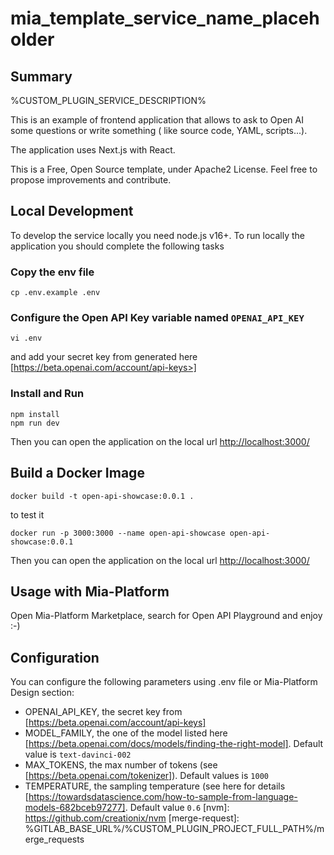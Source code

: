 # mia_template_service_name_placeholder
## Summary

%CUSTOM_PLUGIN_SERVICE_DESCRIPTION%

This is an example of frontend application that allows to ask to Open AI some questions or write something ( like source code, YAML, scripts...).

The application uses Next.js with React. 

This is a Free, Open Source template, under Apache2 License. Feel free to propose improvements and contribute.

## Local Development

To develop the service locally you need node.js v16+.
To run locally the application you should complete the following tasks

### Copy the env file

```shell
cp .env.example .env
```

### Configure the Open API Key variable named `OPENAI_API_KEY`

```shell
vi .env
```

and add your secret key from generated here [https://beta.openai.com/account/api-keys>]

### Install and Run

```shell
npm install
npm run dev
```

Then you can open the application on the local url [http://localhost:3000/](http://localhost:3000/)

## Build a Docker Image

```shell
docker build -t open-api-showcase:0.0.1 .
```

to test it

```shell
docker run -p 3000:3000 --name open-api-showcase open-api-showcase:0.0.1
```

Then you can open the application on the local url [http://localhost:3000/](http://localhost:3000/)

## Usage with Mia-Platform

Open Mia-Platform Marketplace, search for Open API Playground and enjoy :-)

## Configuration

You can configure the following parameters using .env file or Mia-Platform Design section:

- OPENAI_API_KEY, the secret key from [https://beta.openai.com/account/api-keys]
- MODEL_FAMILY, the one of the model listed here [https://beta.openai.com/docs/models/finding-the-right-model]. Default value is `text-davinci-002`
- MAX_TOKENS, the max number of tokens (see [https://beta.openai.com/tokenizer]). Default values is  `1000`
- TEMPERATURE, the sampling temperature (see here for details [https://towardsdatascience.com/how-to-sample-from-language-models-682bceb97277]. Default value `0.6`
[nvm]: https://github.com/creationix/nvm
[merge-request]: %GITLAB_BASE_URL%/%CUSTOM_PLUGIN_PROJECT_FULL_PATH%/merge_requests

